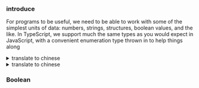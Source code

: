 ### introduce
For programs to be useful, we need to be able to work with some of the simplest units of data: numbers, strings, structures, boolean values, and the like. In TypeScript, we support much the same types as you would expect in JavaScript, with a convenient enumeration type thrown in to help things along

<details>
  <summary>translate to chinese</summary>
  
  为了让程序成为有用的，我们需要和一些最简单的数据数据单元：数值，字符串，结构，布尔值等等一起工作。在`TypeScript`中，我们支持了许多你在`JavaScript`中所期望的类似的类型，并且还有枚举类型以帮助处理问题
</details>

<details>
  <summary>translate to chinese</summary>
  
  为了让程序成为有用的，我们需要和一些最简单的数据数据单元：数值，字符串，结构，布尔值等等一起工作。在`TypeScript`中，我们支持了许多你在`JavaScript`中所期望的类似的类型，并且还有枚举类型以帮助处理问题
</details>

### Boolean
